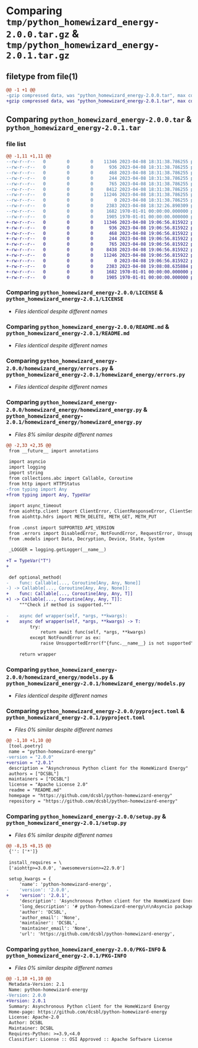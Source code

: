 # Comparing `tmp/python_homewizard_energy-2.0.0.tar.gz` & `tmp/python_homewizard_energy-2.0.1.tar.gz`

## filetype from file(1)

```diff
@@ -1 +1 @@
-gzip compressed data, was "python_homewizard_energy-2.0.0.tar", max compression
+gzip compressed data, was "python_homewizard_energy-2.0.1.tar", max compression
```

## Comparing `python_homewizard_energy-2.0.0.tar` & `python_homewizard_energy-2.0.1.tar`

### file list

```diff
@@ -1,11 +1,11 @@
--rw-r--r--   0        0        0    11346 2023-04-08 18:31:38.786255 python_homewizard_energy-2.0.0/LICENSE
--rw-r--r--   0        0        0      936 2023-04-08 18:31:38.786255 python_homewizard_energy-2.0.0/README.md
--rw-r--r--   0        0        0      468 2023-04-08 18:31:38.786255 python_homewizard_energy-2.0.0/homewizard_energy/__init__.py
--rw-r--r--   0        0        0      244 2023-04-08 18:31:38.786255 python_homewizard_energy-2.0.0/homewizard_energy/const.py
--rw-r--r--   0        0        0      765 2023-04-08 18:31:38.786255 python_homewizard_energy-2.0.0/homewizard_energy/errors.py
--rw-r--r--   0        0        0     8412 2023-04-08 18:31:38.786255 python_homewizard_energy-2.0.0/homewizard_energy/homewizard_energy.py
--rw-r--r--   0        0        0    11246 2023-04-08 18:31:38.786255 python_homewizard_energy-2.0.0/homewizard_energy/models.py
--rw-r--r--   0        0        0        0 2023-04-08 18:31:38.786255 python_homewizard_energy-2.0.0/homewizard_energy/py.typed
--rw-r--r--   0        0        0     2383 2023-04-08 18:32:26.890309 python_homewizard_energy-2.0.0/pyproject.toml
--rw-r--r--   0        0        0     1682 1970-01-01 00:00:00.000000 python_homewizard_energy-2.0.0/setup.py
--rw-r--r--   0        0        0     1905 1970-01-01 00:00:00.000000 python_homewizard_energy-2.0.0/PKG-INFO
+-rw-r--r--   0        0        0    11346 2023-04-08 19:06:56.815922 python_homewizard_energy-2.0.1/LICENSE
+-rw-r--r--   0        0        0      936 2023-04-08 19:06:56.815922 python_homewizard_energy-2.0.1/README.md
+-rw-r--r--   0        0        0      468 2023-04-08 19:06:56.815922 python_homewizard_energy-2.0.1/homewizard_energy/__init__.py
+-rw-r--r--   0        0        0      244 2023-04-08 19:06:56.815922 python_homewizard_energy-2.0.1/homewizard_energy/const.py
+-rw-r--r--   0        0        0      765 2023-04-08 19:06:56.815922 python_homewizard_energy-2.0.1/homewizard_energy/errors.py
+-rw-r--r--   0        0        0     8438 2023-04-08 19:06:56.815922 python_homewizard_energy-2.0.1/homewizard_energy/homewizard_energy.py
+-rw-r--r--   0        0        0    11246 2023-04-08 19:06:56.815922 python_homewizard_energy-2.0.1/homewizard_energy/models.py
+-rw-r--r--   0        0        0        0 2023-04-08 19:06:56.815922 python_homewizard_energy-2.0.1/homewizard_energy/py.typed
+-rw-r--r--   0        0        0     2383 2023-04-08 19:08:08.635884 python_homewizard_energy-2.0.1/pyproject.toml
+-rw-r--r--   0        0        0     1682 1970-01-01 00:00:00.000000 python_homewizard_energy-2.0.1/setup.py
+-rw-r--r--   0        0        0     1905 1970-01-01 00:00:00.000000 python_homewizard_energy-2.0.1/PKG-INFO
```

### Comparing `python_homewizard_energy-2.0.0/LICENSE` & `python_homewizard_energy-2.0.1/LICENSE`

 * *Files identical despite different names*

### Comparing `python_homewizard_energy-2.0.0/README.md` & `python_homewizard_energy-2.0.1/README.md`

 * *Files identical despite different names*

### Comparing `python_homewizard_energy-2.0.0/homewizard_energy/errors.py` & `python_homewizard_energy-2.0.1/homewizard_energy/errors.py`

 * *Files identical despite different names*

### Comparing `python_homewizard_energy-2.0.0/homewizard_energy/homewizard_energy.py` & `python_homewizard_energy-2.0.1/homewizard_energy/homewizard_energy.py`

 * *Files 8% similar despite different names*

```diff
@@ -2,33 +2,35 @@
 from __future__ import annotations
 
 import asyncio
 import logging
 import string
 from collections.abc import Callable, Coroutine
 from http import HTTPStatus
-from typing import Any
+from typing import Any, TypeVar
 
 import async_timeout
 from aiohttp.client import ClientError, ClientResponseError, ClientSession
 from aiohttp.hdrs import METH_DELETE, METH_GET, METH_PUT
 
 from .const import SUPPORTED_API_VERSION
 from .errors import DisabledError, NotFoundError, RequestError, UnsupportedError
 from .models import Data, Decryption, Device, State, System
 
 _LOGGER = logging.getLogger(__name__)
 
+T = TypeVar("T")
+
 
 def optional_method(
-    func: Callable[..., Coroutine[Any, Any, None]]
-) -> Callable[..., Coroutine[Any, Any, None]]:
+    func: Callable[..., Coroutine[Any, Any, T]]
+) -> Callable[..., Coroutine[Any, Any, T]]:
     """Check if method is supported."""
 
-    async def wrapper(self, *args, **kwargs):
+    async def wrapper(self, *args, **kwargs) -> T:
         try:
             return await func(self, *args, **kwargs)
         except NotFoundError as ex:
             raise UnsupportedError(f"{func.__name__} is not supported") from ex
 
     return wrapper
```

### Comparing `python_homewizard_energy-2.0.0/homewizard_energy/models.py` & `python_homewizard_energy-2.0.1/homewizard_energy/models.py`

 * *Files identical despite different names*

### Comparing `python_homewizard_energy-2.0.0/pyproject.toml` & `python_homewizard_energy-2.0.1/pyproject.toml`

 * *Files 0% similar despite different names*

```diff
@@ -1,10 +1,10 @@
 [tool.poetry]
 name = "python-homewizard-energy"
-version = "2.0.0"
+version = "2.0.1"
 description = "Asynchronous Python client for the HomeWizard Energy"
 authors = ["DCSBL"]
 maintainers = ["DCSBL"]
 license = "Apache License 2.0"
 readme = "README.md"
 homepage = "https://github.com/dcsbl/python-homewizard-energy"
 repository = "https://github.com/dcsbl/python-homewizard-energy"
```

### Comparing `python_homewizard_energy-2.0.0/setup.py` & `python_homewizard_energy-2.0.1/setup.py`

 * *Files 6% similar despite different names*

```diff
@@ -8,15 +8,15 @@
 {'': ['*']}
 
 install_requires = \
 ['aiohttp>=3.0.0', 'awesomeversion>=22.9.0']
 
 setup_kwargs = {
     'name': 'python-homewizard-energy',
-    'version': '2.0.0',
+    'version': '2.0.1',
     'description': 'Asynchronous Python client for the HomeWizard Energy',
     'long_description': '# python-homewizard-energy\n\nAsyncio package to communicate with HomeWizard Energy devices\nThis package is aimed at basic control of the device. Initial setup and configuration is assumed to done with the official HomeWizard Energy app.\n\n## Disclaimer\n\nThis package is not developed, nor supported by HomeWizard.\n\n## Installation\n```bash\npython3 -m pip install python-homewizard-energy\n```\n\n# Usage\nInstantiate the HWEnergy class and access the API.\n\nFor more details on the API see the official API documentation on\nhttps://homewizard-energy-api.readthedocs.io\n\n# Example\nThe example below is available as a runnable script in the repository.\n\n```python\nfrom homewizard_energy import HomeWizardEnergy\n\n# Make contact with a energy device\nasync with HomeWizardEnergy(args.host) as api:\n\n    # Use the data\n    print(await api.device())\n    print(await api.data())\n    print(await api.state())\n\n    await api.state_set(power_on=True)\n```\n',
     'author': 'DCSBL',
     'author_email': 'None',
     'maintainer': 'DCSBL',
     'maintainer_email': 'None',
     'url': 'https://github.com/dcsbl/python-homewizard-energy',
```

### Comparing `python_homewizard_energy-2.0.0/PKG-INFO` & `python_homewizard_energy-2.0.1/PKG-INFO`

 * *Files 0% similar despite different names*

```diff
@@ -1,10 +1,10 @@
 Metadata-Version: 2.1
 Name: python-homewizard-energy
-Version: 2.0.0
+Version: 2.0.1
 Summary: Asynchronous Python client for the HomeWizard Energy
 Home-page: https://github.com/dcsbl/python-homewizard-energy
 License: Apache-2.0
 Author: DCSBL
 Maintainer: DCSBL
 Requires-Python: >=3.9,<4.0
 Classifier: License :: OSI Approved :: Apache Software License
```


